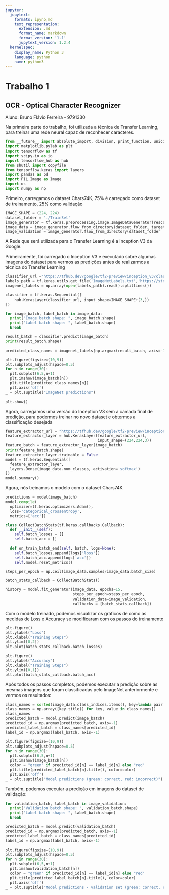 ```yaml
---
jupyter:
  jupytext:
    formats: ipynb,md
    text_representation:
      extension: .md
      format_name: markdown
      format_version: '1.1'
      jupytext_version: 1.2.4
  kernelspec:
    display_name: Python 3
    language: python
    name: python3
---
```


<!-- #region {"id": "cUvUJrvm_uZG", "colab_type": "text"} -->
# Trabalho 1
## OCR - Optical Character Recognizer

Aluno: Bruno Flávio Ferreira - 9791330

Na primeira parte do trabalho, foi utilizada a técnica de Transfer Learning, para treinar uma rede neural capaz de reconhecer caracteres. 
<!-- #endregion -->

```python id="Vt0fHJRht9hz" colab_type="code" colab={}
from __future__ import absolute_import, division, print_function, unicode_literals
import matplotlib.pylab as plt
import tensorflow as tf
import scipy.io as io
import tensorflow_hub as hub
from shutil import copyfile
from tensorflow.keras import layers
import pandas as pd
import PIL.Image as Image
import os
import numpy as np

```

<!-- #region {"id": "71ED6EzBGSrf", "colab_type": "text"} -->
Primeiro, carregamos o dataset Chars74K, 75% é carregado como dataset de treinamento, 25% como validação
<!-- #endregion -->

```python id="yQq6kzY8BnFK" colab_type="code" outputId="be24d06f-517b-4d91-c5df-1a0b1d2fc5e7" colab={"base_uri": "https://localhost:8080/", "height": 51}
IMAGE_SHAPE = (224, 224)
dataset_folder = './TrainSet'
image_generator = tf.keras.preprocessing.image.ImageDataGenerator(rescale=1/255, validation_split=0.25)
image_data = image_generator.flow_from_directory(dataset_folder, target_size=IMAGE_SHAPE, subset='training')
image_validation = image_generator.flow_from_directory(dataset_folder  , target_size=IMAGE_SHAPE, subset='validation')
```

<!-- #region {"id": "GJg92ltXBZcc", "colab_type": "text"} -->
A Rede que será utilizada para o Transfer Learning é a Inception V3 da Google.

Primeiramente, foi carregado o Inception V3 e executado sobre algumas imagens do dataset para vermos as predições antes de realizarmos a técnica do Transfer Learning
<!-- #endregion -->

```python id="a6N3v6pht9h3" colab_type="code" colab={}
classifier_url ="https://tfhub.dev/google/tf2-preview/inception_v3/classification/4" #@param {type:"string"}
labels_path = tf.keras.utils.get_file('ImageNetLabels.txt','https://storage.googleapis.com/download.tensorflow.org/data/ImageNetLabels.txt')
imagenet_labels = np.array(open(labels_path).read().splitlines())
```

```python id="cx5QWgmmt9h7" colab_type="code" outputId="8aa80a9a-d79a-4ab1-b540-d85b40ab9164" colab={"base_uri": "https://localhost:8080/", "height": 775}
classifier = tf.keras.Sequential([
    hub.KerasLayer(classifier_url, input_shape=IMAGE_SHAPE+(3,))
])

for image_batch, label_batch in image_data:
  print("Image batch shape: ", image_batch.shape)
  print("Label batch shape: ", label_batch.shape)
  break

result_batch = classifier.predict(image_batch)
print(result_batch.shape)

predicted_class_names = imagenet_labels[np.argmax(result_batch, axis=-1)]

plt.figure(figsize=(10,9))
plt.subplots_adjust(hspace=0.5)
for n in range(30):
  plt.subplot(6,5,n+1)
  plt.imshow(image_batch[n])
  plt.title(predicted_class_names[n])
  plt.axis('off')
_ = plt.suptitle("ImageNet predictions")

plt.show()
```

<!-- #region {"id": "B3cWc3oqDS9d", "colab_type": "text"} -->
Agora, carregamos uma versão do Inception V3 sem a camada final de predição, para podermos treinar no novo dataset e obtermos a classificação desejada
<!-- #endregion -->

```python id="5CJ1LTI6t9h_" colab_type="code" outputId="6d3fb302-81a4-4834-c20a-efc01a581dea" colab={"base_uri": "https://localhost:8080/", "height": 238}
feature_extractor_url = "https://tfhub.dev/google/tf2-preview/inception_v3/feature_vector/4" #@param {type:"string"}
feature_extractor_layer = hub.KerasLayer(feature_extractor_url,
                                         input_shape=(224,224,3))
feature_batch = feature_extractor_layer(image_batch)
print(feature_batch.shape)
feature_extractor_layer.trainable = False
model = tf.keras.Sequential([
  feature_extractor_layer,
  layers.Dense(image_data.num_classes, activation='softmax')
])
model.summary()

```

<!-- #region {"id": "SNNR2ad8Fp5d", "colab_type": "text"} -->
Agora, nós treinamos o modelo com o dataset Chars74K
<!-- #endregion -->

```python id="3JXHspabt9iD" colab_type="code" outputId="4e1bcb93-000c-44c7-dd3a-e9ea27d7b5c2" colab={"base_uri": "https://localhost:8080/", "height": 782}
predictions = model(image_batch)
model.compile(
  optimizer=tf.keras.optimizers.Adam(),
  loss='categorical_crossentropy',
  metrics=['acc'])

class CollectBatchStats(tf.keras.callbacks.Callback):
  def __init__(self):
    self.batch_losses = []
    self.batch_acc = []

  def on_train_batch_end(self, batch, logs=None):
    self.batch_losses.append(logs['loss'])
    self.batch_acc.append(logs['acc'])
    self.model.reset_metrics()

steps_per_epoch = np.ceil(image_data.samples/image_data.batch_size)

batch_stats_callback = CollectBatchStats()

history = model.fit_generator(image_data, epochs=15,
                              steps_per_epoch=steps_per_epoch,
                              validation_data=image_validation,
                              callbacks = [batch_stats_callback])

```

<!-- #region {"id": "8cFrC8EvWbcB", "colab_type": "text"} -->
Com o modelo treinado, podemos visualizar os gráficos de como as medidas de Loss e Accuracy se modificaram com os passos do treinamento
<!-- #endregion -->

```python id="zY4nda22WY5F" colab_type="code" colab={"base_uri": "https://localhost:8080/", "height": 566} outputId="7fd25ccd-7ffe-4b6e-e3f2-de9115f40e07"
plt.figure()
plt.ylabel("Loss")
plt.xlabel("Training Steps")
plt.ylim([0,2])
plt.plot(batch_stats_callback.batch_losses)

plt.figure()
plt.ylabel("Accuracy")
plt.xlabel("Training Steps")
plt.ylim([0,1])
plt.plot(batch_stats_callback.batch_acc)

```

<!-- #region {"id": "AXrjFQhDXq4X", "colab_type": "text"} -->
Após todos os passos completos, podemos executar a predição sobre as mesmas imagens que foram classificadas pelo ImageNet anteriormente e vermos os resultados:
<!-- #endregion -->

```python id="LKVjCDFkt9iG" colab_type="code" colab={"base_uri": "https://localhost:8080/", "height": 602} outputId="be150df2-e63d-44cd-f9d9-eda73466393f"
class_names = sorted(image_data.class_indices.items(), key=lambda pair:pair[1])
class_names = np.array([key.title() for key, value in class_names])
class_names
predicted_batch = model.predict(image_batch)
predicted_id = np.argmax(predicted_batch, axis=-1)
predicted_label_batch = class_names[predicted_id]
label_id = np.argmax(label_batch, axis=-1)

plt.figure(figsize=(10,9))
plt.subplots_adjust(hspace=0.5)
for n in range(30):
  plt.subplot(6,5,n+1)
  plt.imshow(image_batch[n])
  color = "green" if predicted_id[n] == label_id[n] else "red"
  plt.title(predicted_label_batch[n].title(), color=color)
  plt.axis('off')
_ = plt.suptitle("Model predictions (green: correct, red: incorrect)")
```

<!-- #region {"id": "xbyHRZHvapsb", "colab_type": "text"} -->
Também, podemos executar a predição em imagens do dataset de validação:
<!-- #endregion -->

```python id="aSCxD6lNt9iK" colab_type="code" colab={"base_uri": "https://localhost:8080/", "height": 636} outputId="a6fd3e45-1e7b-4a5f-cadc-8836b30f62ec"
for validation_batch, label_batch in image_validation:
  print("Validation batch shape: ", validation_batch.shape)
  print("Label batch shape: ", label_batch.shape)
  break  

predicted_batch = model.predict(validation_batch)
predicted_id = np.argmax(predicted_batch, axis=-1)
predicted_label_batch = class_names[predicted_id]
label_id = np.argmax(label_batch, axis=-1)

plt.figure(figsize=(10,9))
plt.subplots_adjust(hspace=0.5)
for n in range(30):
  plt.subplot(6,5,n+1)
  plt.imshow(validation_batch[n])
  color = "green" if predicted_id[n] == label_id[n] else "red"
  plt.title(predicted_label_batch[n].title(), color=color)
  plt.axis('off')
_ = plt.suptitle("Model predictions - validation set (green: correct, red: incorrect)")


```
